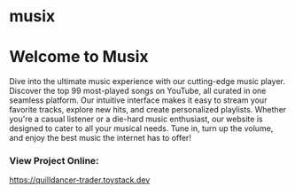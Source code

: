 # musix

# Welcome to Musix

Dive into the ultimate music experience with our cutting-edge music player. Discover the top 99 most-played songs on YouTube, all curated in one seamless platform. Our intuitive interface makes it easy to stream your favorite tracks, explore new hits, and create personalized playlists. Whether you're a casual listener or a die-hard music enthusiast, our website is designed to cater to all your musical needs. Tune in, turn up the volume, and enjoy the best music the internet has to offer!

### View Project Online:
<a href="https://quilldancer-trader.toystack.dev">https://quilldancer-trader.toystack.dev</a>
